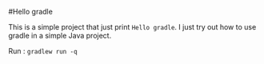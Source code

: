 #Hello gradle

This is a simple project that just print `Hello gradle`. I just try out how to use gradle in a simple Java project.

Run : `gradlew run -q`

